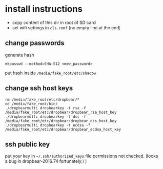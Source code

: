 # install instructions
- copy content of this dir in root of SD card
- set wifi settings in `cls.conf` (no empty line at the end)

## change passwords

generate hash
```
mkpasswd --method=SHA-512 <new_password>
```
put hash inside `/media/fake_root/etc/shadow`

## change ssh host keys

```
rm /media/fake_root/etc/dropbear/*
cd /media/fake_root/bin/
./dropbearmulti dropbearkey -t rsa -f /media/fake_root/etc/dropbear/dropbear_rsa_host_key
./dropbearmulti dropbearkey -t dss -f /media/fake_root/etc/dropbear/dropbear_dss_host_key
./dropbearmulti dropbearkey -t ecdsa -f /media/fake_root/etc/dropbear/dropbear_ecdsa_host_key
```


## ssh public key
put your key in `~/.ssh/authorized_keys`
file permissions not checked. (looks a bug in dropbear-2016.74 fortunately:) ) 

